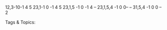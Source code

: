 12,3-10-1 4 5
23,1-1 0 -1 4 5
23,1,5 -1 0 -1 4 –
23,1,5,4 -1 0 0– –
31,5,4 -1 0 0 – 2

   Tags & Topics:
   